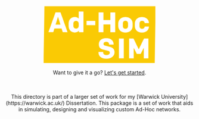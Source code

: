<div align="center">
<img width="300" src="https://github.com/dylanfranks3/AdHocSimSite/raw/main/assets/LOGO.png"/>
<p>Want to give it a go? <a href="https://dylanfranks3.github.io/AdHocSimSite/">Let's get started</a>.</p>
<br>
<br>
This directory is part of a larger set of work for my [Warwick University](https://warwick.ac.uk/)  Dissertation. This package is a set of work that aids in simulating, designing and visualizing custom Ad-Hoc networks. 
</div>


